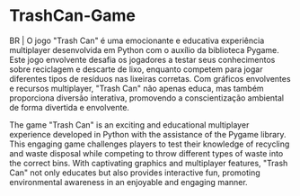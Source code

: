 # TrashCan-Game

BR | O jogo "Trash Can" é uma emocionante e educativa experiência multiplayer desenvolvida em Python com o auxílio da biblioteca Pygame. Este jogo envolvente desafia os jogadores a testar seus conhecimentos sobre reciclagem e descarte de lixo, enquanto competem para jogar diferentes tipos de resíduos nas lixeiras corretas. Com gráficos envolventes e recursos multiplayer, "Trash Can" não apenas educa, mas também proporciona diversão interativa, promovendo a conscientização ambiental de forma divertida e envolvente.

The game "Trash Can" is an exciting and educational multiplayer experience developed in Python with the assistance of the Pygame library. This engaging game challenges players to test their knowledge of recycling and waste disposal while competing to throw different types of waste into the correct bins. With captivating graphics and multiplayer features, "Trash Can" not only educates but also provides interactive fun, promoting environmental awareness in an enjoyable and engaging manner.
